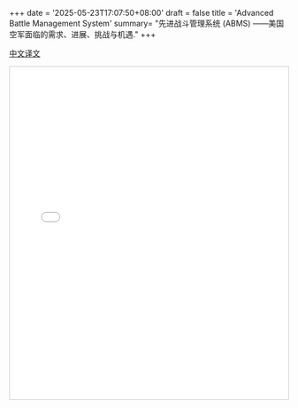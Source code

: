 +++
date = '2025-05-23T17:07:50+08:00'
draft = false
title = 'Advanced Battle Management System'
summary= "先进战斗管理系统 (ABMS) ——美国空军面临的需求、进展、挑战与机遇."
+++

[中文译文](/pdf/Advanced_Battle_Management_System.pdf)



<iframe
  src="/pdf/Advanced_Battle_Management_System.pdf"
  width="100%"
  height="600"
  style="border:1px solid #ccc;"
>
  此浏览器不支持 iframe，请  
  <a href="/pdf/Advanced_Battle_Management_System.pdf">点击下载 PDF</a>
</iframe>






